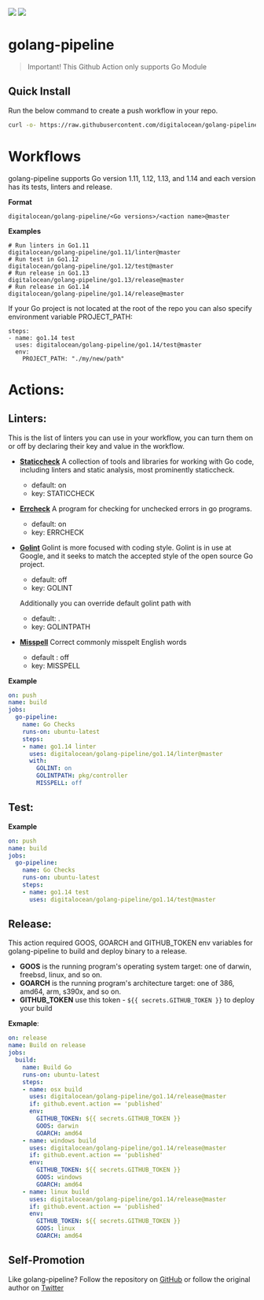<img src="https://github.com/digitalocean/golang-pipeline/workflows/build/badge.svg" class="image mod-full-width" /> <img src="https://img.shields.io/github/v/release/digitalocean/golang-pipeline?sort=semver" class="image mod-full-width" />

# golang-pipeline
> Important! This Github Action only supports Go Module

## Quick Install
Run the below command to create a push workflow in your repo.
```bash
curl -o- https://raw.githubusercontent.com/digitalocean/golang-pipeline/master/install.sh | bash
```

# Workflows
golang-pipeline supports Go version 1.11, 1.12, 1.13, and 1.14 and each version has its tests, linters and release.

**Format**
```
digitalocean/golang-pipeline/<Go versions>/<action name>@master
```

**Examples**
```
# Run linters in Go1.11
digitalocean/golang-pipeline/go1.11/linter@master
# Run test in Go1.12
digitalocean/golang-pipeline/go1.12/test@master
# Run release in Go1.13
digitalocean/golang-pipeline/go1.13/release@master
# Run release in Go1.14
digitalocean/golang-pipeline/go1.14/release@master
```

If your Go project is not located at the root of the repo you can also specify environment variable PROJECT_PATH:
```
steps:
- name: go1.14 test
  uses: digitalocean/golang-pipeline/go1.14/test@master
  env:
    PROJECT_PATH: "./my/new/path"
```

# Actions:
## Linters:
This is the list of linters you can use in your workflow, you can turn them on or off by declaring their key and value in the workflow.
- [**Staticcheck**](https://github.com/dominikh/go-tools#installation)
A collection of tools and libraries for working with Go code, including linters and static analysis, most prominently staticcheck.
  - default: on
  - key: STATICCHECK
- [**Errcheck**](https://github.com/kisielk/errcheck)
A program for checking for unchecked errors in go programs.
  - default: on
  - key: ERRCHECK
- [**Golint**](https://github.com/golang/lint)
Golint is more focused with coding style. Golint is in use at Google, and it seeks to match the accepted style of the open source Go project.
  - default: off
  - key: GOLINT

  Additionally you can override default golint path with
  - default: .
  - key: GOLINTPATH
- [**Misspell**](https://github.com/client9/misspell)
Correct commonly misspelt English words
  - default : off
  - key: MISSPELL

**Example**
```yaml
on: push
name: build
jobs:
  go-pipeline:
    name: Go Checks
    runs-on: ubuntu-latest
    steps:
    - name: go1.14 linter
      uses: digitalocean/golang-pipeline/go1.14/linter@master
      with:
        GOLINT: on
        GOLINTPATH: pkg/controller
        MISSPELL: off
```
## Test:
**Example**
```yaml
on: push
name: build
jobs:
  go-pipeline:
    name: Go Checks
    runs-on: ubuntu-latest
    steps:
    - name: go1.14 test
      uses: digitalocean/golang-pipeline/go1.14/test@master
```

## Release:
This action required GOOS, GOARCH and GITHUB_TOKEN env variables for golang-pipeline to build and deploy binary to a release.
- **GOOS**
is the running program's operating system target: one of darwin, freebsd, linux, and so on.
- **GOARCH**
is the running program's architecture target: one of 386, amd64, arm, s390x, and so on.
- **GITHUB_TOKEN**
use this token -  `${{ secrets.GITHUB_TOKEN }}` to deploy your build

**Exmaple**:
``` yaml
on: release
name: Build on release
jobs:
  build:
    name: Build Go
    runs-on: ubuntu-latest
    steps:
    - name: osx build
      uses: digitalocean/golang-pipeline/go1.14/release@master
      if: github.event.action == 'published'
      env:
        GITHUB_TOKEN: ${{ secrets.GITHUB_TOKEN }}
        GOOS: darwin
        GOARCH: amd64
    - name: windows build
      uses: digitalocean/golang-pipeline/go1.14/release@master
      if: github.event.action == 'published'
      env:
        GITHUB_TOKEN: ${{ secrets.GITHUB_TOKEN }}
        GOOS: windows
        GOARCH: amd64
    - name: linux build
      uses: digitalocean/golang-pipeline/go1.14/release@master
      if: github.event.action == 'published'
      env:
        GITHUB_TOKEN: ${{ secrets.GITHUB_TOKEN }}
        GOOS: linux
        GOARCH: amd64
```

## Self-Promotion
Like golang-pipeline? Follow the repository on [GitHub](https://github.com/digitalocean/golang-pipeline) or follow the original author on [Twitter](https://twitter.com/shoukoo1)
